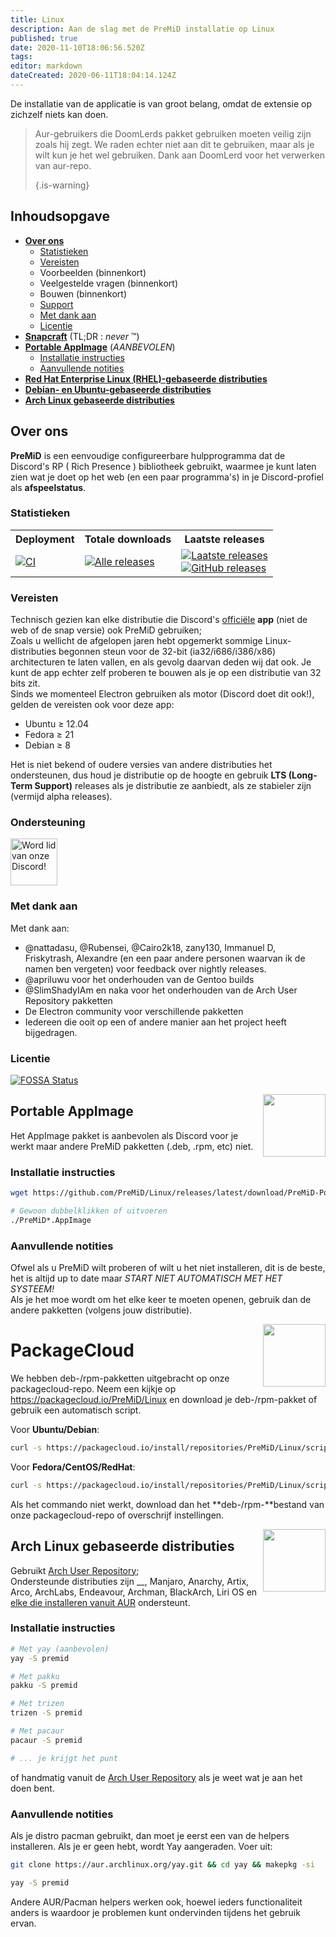 ```yaml
---
title: Linux
description: Aan de slag met de PreMiD installatie op Linux
published: true
date: 2020-11-10T18:06:56.520Z
tags:
editor: markdown
dateCreated: 2020-06-11T18:04:14.124Z
---
```


De installatie van de applicatie is van groot belang, omdat de extensie op zichzelf niets kan doen.

> Aur-gebruikers die DoomLerds pakket gebruiken moeten veilig zijn zoals hij zegt. We raden echter niet aan dit te gebruiken, maar als je wilt kun je het wel gebruiken. Dank aan DoomLerd voor het verwerken van aur-repo. 
> 
> {.is-warning}

## Inhoudsopgave

- **[Over ons](#about)**
  - [Statistieken](#stats)
  - [Vereisten](#requirements)
  - Voorbeelden (binnenkort)
  - Veelgestelde vragen (binnenkort)
  - Bouwen (binnenkort)
  - [Support](#support)
  - [Met dank aan](#credits)
  - [Licentie](#license)
- **[Snapcraft](#snapcraft)** (TL;DR : _never_ ™️)
- **[Portable AppImage](#appimage)** (_AANBEVOLEN_)
  - [Installatie instructies](#appimageinstall)
  - [Aanvullende notities](#appimagenotes)
- [**Red Hat Enterprise Linux (RHEL)-gebaseerde distributies**](#packagecloud)
- [**Debian- en Ubuntu-gebaseerde distributies**](#packagecloud)
- [**Arch Linux gebaseerde distributies**](#arch)

<a name="about"></a>

## Over ons

**PreMiD** is een eenvoudige configureerbare hulpprogramma dat de Discord's RP ( Rich Presence ) bibliotheek gebruikt, waarmee je kunt laten zien wat je doet op het web (en een paar programma's) in je Discord-profiel als **afspeelstatus**.

<a name="stats"></a>

### Statistieken

<table>
  <tr>
    <th>Deployment</th>
    <th>Totale downloads</th>
    <th>Laatste releases</th>
  </tr>
  <tr>
    <td><a href="https://github.com/PreMiD/Linux/actions"><img src="https://github.com/PreMiD/Linux/workflows/CI/badge.svg?branch=master&event=push" alt="CI"></a></td>
    <td><a href="https://github.com/PreMiD/Linux/releases"><img src="https://img.shields.io/github/downloads/PreMiD/Linux/total.svg?maxAge=86400" alt="Alle releases"></a></td>
    <td><a href="https://github.com/PreMiD/Linux/releases/latest"><img src="https://img.shields.io/github/v/release/PreMiD/Linux.svg?maxAge=86400" alt="Laatste releases"><br><img src="https://img.shields.io/github/downloads/PreMiD/Linux/latest/total.svg?maxAge=86400" alt="GitHub releases"></a></td>
  </tr>
</table>

<a name="requirements"></a>

### Vereisten

Technisch gezien kan elke distributie die Discord's [officiële](https://discordapp.com/download) **app** (niet de web of de snap versie) ook PreMiD gebruiken;</br> Zoals u wellicht de afgelopen jaren hebt opgemerkt sommige Linux-distributies begonnen steun voor de 32-bit (ia32/i686/i386/x86) architecturen te laten vallen, en als gevolg daarvan deden wij dat ook. Je kunt de app echter zelf proberen te bouwen als je op een distributie van 32 bits zit.</br> Sinds we momenteel Electron gebruiken als motor (Discord doet dit ook!), gelden de vereisten ook voor deze app:

- Ubuntu ≥ 12.04
- Fedora ≥ 21
- Debian ≥ 8

Het is niet bekend of oudere versies van andere distributies het ondersteunen, dus houd je distributie op de hoogte en gebruik **LTS (Long-Term Support)** releases als je distributie ze aanbiedt, als ze stabieler zijn (vermijd alpha releases).

<a name="support"></a>

### Ondersteuning

<div>
  <a target="_blank" href="https://discord.premid.app/" title="Word lid van onze Discord!">
    <img height="75px" draggable="false" src="https://discordapp.com/api/guilds/493130730549805057/widget.png?style=banner2" alt="Word lid van onze Discord!">
  </a>
</div>

<a name="credits"></a>

### Met dank aan

Met dank aan:

- @nattadasu, @Rubensei, @Cairo2k18, zany130, Immanuel D, Friskytrash, Alexandre (en een paar andere personen waarvan ik de namen ben vergeten) voor feedback over nightly releases.
- @apriluwu voor het onderhouden van de Gentoo builds
- @SlimShadyIAm en naka voor het onderhouden van de Arch User Repository pakketten
- De Electron community voor verschillende pakketten
- Iedereen die ooit op een of andere manier aan het project heeft bijgedragen.

<a name="license"></a>

### Licentie

[![FOSSA Status](https://app.fossa.io/api/projects/git%2Bgithub.com%2FPreMiD%2FLinux.svg?type=large)](https://app.fossa.io/projects/git%2Bgithub.com%2FPreMiD%2FLinux?ref=badge_large)

<img src="https://i.imgur.com/ACAxtmA.png" width="100" height="100" align="right"></img>
<a name="snapcraft"></a>

## Portable AppImage

Het AppImage pakket is aanbevolen als Discord voor je werkt maar andere PreMiD pakketten (.deb, .rpm, etc) niet.

<a name="appimageinstall"></a>

### Installatie instructies

```bash
wget https://github.com/PreMiD/Linux/releases/latest/download/PreMiD-Portable.AppImage && chmod a+x PreMiD*.AppImage
```

```bash
# Gewoon dubbelklikken of uitvoeren
./PreMiD*.AppImage
```

<a name="appimagenotes"></a>

### Aanvullende notities

Ofwel als u PreMiD wilt proberen of wilt u het niet installeren, dit is de beste, het is altijd up to date maar _START NIET AUTOMATISCH MET HET SYSTEEM!_</br>Als je het moe wordt om het elke keer te moeten openen, gebruik dan de andere pakketten (volgens jouw distributie).

<img src="https://raw.githubusercontent.com/PreMiD/Linux/master/.github/packagecloud.png" width="100" height="100" align="right"></img>
<a name="packagecloud"></a>

# PackageCloud

We hebben deb-/rpm-pakketten uitgebracht op onze packagecloud-repo. Neem een kijkje op https://packagecloud.io/PreMiD/Linux en download je deb-/rpm-pakket of gebruik een automatisch script.

Voor **Ubuntu/Debian**:

```bash
curl -s https://packagecloud.io/install/repositories/PreMiD/Linux/script.deb.sh | sudo bash
```

Voor **Fedora/CentOS/RedHat**:

```bash
curl -s https://packagecloud.io/install/repositories/PreMiD/Linux/script.rpm.sh | sudo bash
```

Als het commando niet werkt, download dan het **deb-/rpm-**bestand van onze packagecloud-repo of overschrijf instellingen.

<a name="arch"></a>
<img src="https://raw.githubusercontent.com/PreMiD/Linux/86ae2fbd49499785281f388a5305b06e0d3ecfea/.github/iusearchbtw.svg" width="100" height="100" align="right"></img>

## Arch Linux gebaseerde distributies

Gebruikt [Arch User Repository](https://aur.archlinux.org/packages/premid);</br> Ondersteunde distributies zijn __, Manjaro, Anarchy, Artix, Arco, ArchLabs, Endeavour, Archman, BlackArch, Liri OS en [elke die installeren vanuit AUR](https://wiki.archlinux.org/index.php/Arch-based_distributions#Active) ondersteunt.

<a name="archinstall"></a>

### Installatie instructies

```bash
# Met yay (aanbevolen)
yay -S premid
```

```bash
# Met pakku
pakku -S premid
```

```bash
# Met trizen
trizen -S premid
```

```bash
# Met pacaur
pacaur -S premid
```

```bash
# ... je krijgt het punt
```

of handmatig vanuit de [Arch User Repository](https://aur.archlinux.org/packages/premid) als je weet wat je aan het doen bent.

<a name="archnotes"></a>

### Aanvullende notities

Als je distro pacman gebruikt, dan moet je eerst een van de helpers installeren. Als je er geen hebt, wordt Yay aangeraden. Voer uit:

```bash
git clone https://aur.archlinux.org/yay.git && cd yay && makepkg -si
```

```bash
yay -S premid
```

Andere AUR/Pacman helpers werken ook, hoewel ieders functionaliteit anders is waardoor je problemen kunt ondervinden tijdens het gebruik ervan.